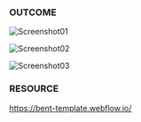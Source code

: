### OUTCOME

![Screenshot01](https://github.com/user-attachments/assets/830b1208-9cd1-4351-a870-b03409a290c2)

![Screenshot02](https://github.com/user-attachments/assets/00f3b2b6-eca4-4ddf-9459-64d9a74588dc)

![Screenshot03](https://github.com/user-attachments/assets/6633ffe9-a48c-42ea-9d8f-24eb7accbd49)

### RESOURCE
https://bent-template.webflow.io/
